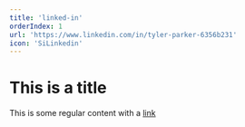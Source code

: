 ```yaml
---
title: 'linked-in'
orderIndex: 1
url: 'https://www.linkedin.com/in/tyler-parker-6356b231'
icon: 'SiLinkedin'
---
```


# This is a title

This is some regular content with a [link](https://google.com)